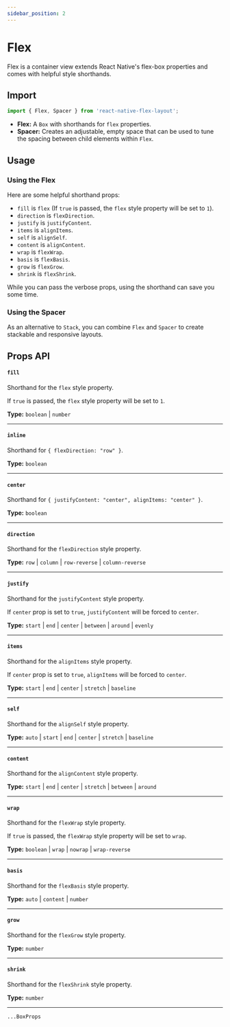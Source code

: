 ```yaml
---
sidebar_position: 2
---
```


# Flex

Flex is a container view extends React Native's flex-box properties and comes with helpful style shorthands.

## Import

```js
import { Flex, Spacer } from 'react-native-flex-layout';
```

- **Flex:** A `Box` with shorthands for `flex` properties.
- **Spacer:** Creates an adjustable, empty space that can be used to tune the spacing between child elements
  within `Flex`.

## Usage

### Using the Flex

Here are some helpful shorthand props:

- `fill` is `flex` (If `true` is passed, the `flex` style property will be set to `1`).
- `direction` is `flexDirection`.
- `justify` is `justifyContent`.
- `items` is `alignItems`.
- `self` is `alignSelf`.
- `content` is `alignContent`.
- `wrap` is `flexWrap`.
- `basis` is `flexBasis`.
- `grow` is `flexGrow`.
- `shrink` is `flexShrink`.

While you can pass the verbose props, using the shorthand can save you some time.

### Using the Spacer

As an alternative to `Stack`, you can combine `Flex` and `Spacer` to create stackable and responsive layouts.

## Props API

#### `fill`

Shorthand for the `flex` style property.

If `true` is passed, the `flex` style property will be set to `1`.

**Type:** `boolean` | `number`

---

#### `inline`

Shorthand for `{ flexDirection: "row" }`.

**Type:** `boolean`

---

#### `center`

Shorthand for `{ justifyContent: "center", alignItems: "center" }`.

**Type:** `boolean`

---

#### `direction`

Shorthand for the `flexDirection` style property.

**Type:** `row` | `column` | `row-reverse` | `column-reverse`

---

#### `justify`

Shorthand for the `justifyContent` style property.

If `center` prop is set to `true`, `justifyContent` will be forced to `center`.

**Type:** `start` | `end` | `center` | `between` | `around` | `evenly`

---

#### `items`

Shorthand for the `alignItems` style property.

If `center` prop is set to `true`, `alignItems` will be forced to `center`.

**Type:** `start` | `end` | `center` | `stretch` | `baseline`

---

#### `self`

Shorthand for the `alignSelf` style property.

**Type:** `auto` | `start` | `end` | `center` | `stretch` | `baseline`

---

#### `content`

Shorthand for the `alignContent` style property.

**Type:** `start` | `end` | `center` | `stretch` | `between` | `around`

---

#### `wrap`

Shorthand for the `flexWrap` style property.

If `true` is passed, the `flexWrap` style property will be set to `wrap`.

**Type:** `boolean` | `wrap` | `nowrap` | `wrap-reverse`

---

#### `basis`

Shorthand for the `flexBasis` style property.

**Type:** `auto` | `content` | `number`

---

#### `grow`

Shorthand for the `flexGrow` style property.

**Type:** `number`

---

#### `shrink`

Shorthand for the `flexShrink` style property.

**Type:** `number`

---

`...BoxProps`

